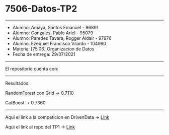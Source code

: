 # 7506-Datos-TP2
---
- Alumno: Amaya, Santos Emanuel - 96891
- Alumno: Gonzales, Pablo Ariel - 95079
- Alumno: Paredes Tavara, Rogger Aldair - 97976
- Alumno: Ezequiel Francisco Vilardo - 104980
- Materia: [75.06] Organizacion de Datos
- Fecha de entrega: 29/07/2021
---
El repositorio cuenta con:

---
Resultados: 

RandomForest con Grid -> 0.7110

CatBoost -> 0.7360

---
Aqui el link a la competicion en DrivenData -> [Link](https://www.drivendata.org/competitions/57/nepal-earthquake/)

Aqui el link al repo del TP1 -> [Link](https://github.com/EzequielVF/7506-Datos-TP1)
